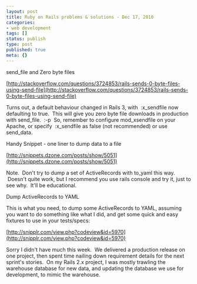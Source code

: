 ```yaml
---
layout: post
title: Ruby on Rails problems & solutions - Dec 17, 2010
categories: 
- web development
tags: []
status: publish
type: post
published: true
meta: {}
---
```


send_file and Zero byte files

[http://stackoverflow.com/questions/3724853/rails-sends-0-byte-files-using-send-file](http://stackoverflow.com/questions/3724853/rails-sends-0-byte-files-using-send-file)



Turns out, a default behaviour changed in Rails 3, with 
:x_sendfile now defaulting to true.  This will give you zero byte file downloads in production with send_file.  :-p  So, remember to configure mod_xsendfile on your Apache, or specify 
:x_sendfile as false (not recommended) or use send_data.



Handy Snippet - one liner to dump data to a file



[http://snippets.dzone.com/posts/show/5051](http://snippets.dzone.com/posts/show/5051)



Note.  Don't try to dump a set of ActiveRecords with to_yaml this way.  Doesn't quite work, but I recommend you use 
rails console and try it, just to see why.  It'll be educational.



Dump ActiveRecords to YAML



This is what you need, to dump some ActiveRecords to YAML, assuming you want to do something like what I did, and get some quick and easy fixtures to use in your tests/specs:



[http://snipplr.com/view.php?codeview&id=5970](http://snipplr.com/view.php?codeview&id=5970)



Sorry I didn't have much this week.  We delivered a production release on one project, then spent time nailing down requirement details for the next sprint's stories.  On my Rails 2.x project, I was mostly trawling the warehouse database for new data, and updating the database we use for development, to mimic the warehouse.
